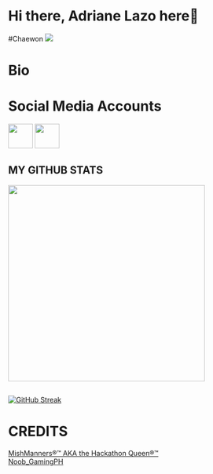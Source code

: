# Hi there, Adriane Lazo here👋

#Chaewon
<img src="http://media.tenor.com/L_lACSZzo9YAAAAM/lesserafim-kim-chaewon.gif">

# Bio


# Social Media Accounts
<a href="https://www.facebook.com/share/1ZdFht6GyD/" target="blank" ><img src="https://i.pinimg.com/736x/38/17/63/38176372008af40fec8a46aeae0328d4.jpg?raw=true" height="50" widht="50"></a>
<a href="www.tiktok.com/@fkredxix3" target="blank" ><img src="https://i.pinimg.com/564x/91/c1/cd/91c1cdeacc84d0a5673bb716549ba366.jpg?raw=true" height="50" widht="50"></a>

## MY GITHUB STATS
<img src="https://github-readme-stats.vercel.app/api?username=lazoadriane5-maker&show_icons=true&theme=ADD_THEME_HERE" width="400">

##
[![GitHub Streak](https://github-readme-streak-stats.herokuapp.com?user=lazoadriane5-maker=radical)](https://git.io/streak-stats)

# CREDITS
<a href="https://github.com/mishmanners"> MishManners®™ AKA the Hackathon Queen®™</a> <br>
<a href="https://github.com/noobgamingph"> Noob_GamingPH </a>  <br>

